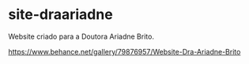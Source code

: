 # site-draariadne
Website criado para a Doutora Ariadne Brito.

https://www.behance.net/gallery/79876957/Website-Dra-Ariadne-Brito
